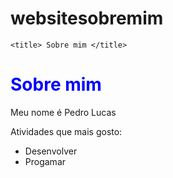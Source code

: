 # websitesobremim

<!DOCTYPE html5>

<html>
 <head>

 	<title> Sobre mim </title>

 </head>
 <body>
 	<h1 style="color:blue">Sobre mim</h1>
    <p>Meu nome é Pedro Lucas</p>
    <p>Atividades que mais gosto:</p>
    <ul>
    	<li>Desenvolver</li>
     <li>Progamar</li>
     <br>
     <br>
  </ul>
 </body>
</html>





